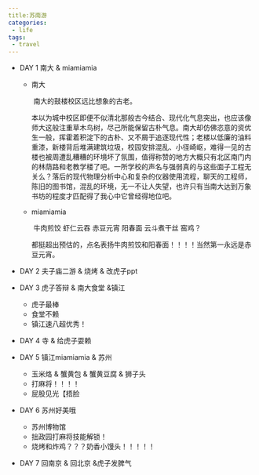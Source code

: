 ```yaml
---
title:苏南游
categories:
 - life
tags:
 - travel
---
```


- DAY 1 南大 & miamiamia

  - 南大

    ​	南大的鼓楼校区远比想象的古老。

    ​	本以为城中校区即便不似清北那般古今结合、现代化气息突出，也应该像师大这般注重草木鸟树，尽己所能保留古朴气息。南大却仿佛恣意的资优生一般，挥霍着积淀下的古朴、又不屑于追逐现代性；老楼以低廉的油料重漆，新楼背后堆满建筑垃圾，校园安排混乱、小径崎岖，难得一见的古楼也被周遭乱糟糟的环境坏了氛围，值得称赞的地方大概只有北区南门内的林荫路和老教学楼了吧。一所学校的声名与强弱真的与这些面子工程无关么？落后的现代物理分析中心和复杂的仪器使用流程，聊天的工程师，陈旧的图书馆，混乱的环境，无一不让人失望，也许只有当南大达到万象书坊的程度才匹配得了我心中它曾经得地位吧。

  - miamiamia

    ​	牛肉煎饺 虾仁云吞 赤豆元宵 阳春面 云斗煮干丝 窑鸡？

    ​	都挺超出预估的，点名表扬牛肉煎饺和阳春面！！！！当然第一永远是赤豆元宵。

- DAY 2 夫子庙二游 & 烧烤 & 改虎子ppt

- DAY 3 虎子答辩 & 南大食堂 &镇江

  - 虎子最棒
  - 食堂不赖
  - 镇江速八超优秀！

- DAY 4 寺 & 给虎子耍赖

- DAY 5 镇江miamiamia & 苏州

  - 玉米烙 & 蟹黄包 & 蟹黄豆腐 & 狮子头
  - 打麻将！！！！
  - 屁股见光【捂脸

- DAY 6 苏州好美哦

  - 苏州博物馆
  - 拙政园打麻将技能解锁！
  - 烧烤和炸鸡？？？奶香小馒头！！！！！

- DAY 7 回南京 & 回北京 &虎子发脾气
